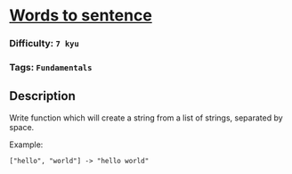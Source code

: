 # [Words to sentence](https://www.codewars.com/kata/57a06005cf1fa5fbd5000216)

### Difficulty: `7 kyu`

### Tags: `Fundamentals`

## Description

Write function which will create a string from a list of strings, separated by space.

Example:

```
["hello", "world"] -> "hello world"
```